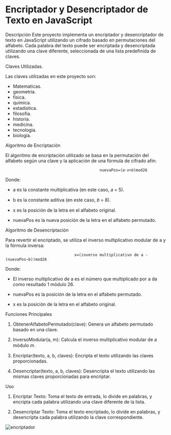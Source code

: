 <h1>Encriptador y Desencriptador de Texto en JavaScript</h1>

Descripción
Este proyecto implementa un encriptador y desencriptador de texto en JavaScript utilizando un cifrado basado en permutaciones del alfabeto. Cada palabra del texto puede ser encriptada y desencriptada utilizando una clave diferente, seleccionada de una lista predefinida de claves.

Claves Utilizadas.

Las claves utilizadas en este proyecto son:

* Matematicas.
* geometria.
* fisica.
* quimica.
* estadistica.
* filosofia.
* historia.
* medicina.
* tecnologia.
* biologia.

Algoritmo de Encriptación


El algoritmo de encriptación utilizado se basa en la permutación del alfabeto según una clave y la aplicación de una fórmula de cifrado afín:

                                             nuevaPos=(𝑎⋅𝑥+𝑏)mod26

Donde:

* a es la constante multiplicativa (en este caso, 𝑎 = 5).

* b es la constante aditiva (en este caso, 𝑏 = 8).

* x es la posición de la letra en el alfabeto original.

* nuevaPos es la nueva posición de la letra en el alfabeto permutado.
  
Algoritmo de Desencriptación


Para revertir el encriptado, se utiliza el inverso multiplicativo modular de a y la fórmula inversa:

                                  x=(inverso multiplicativo de a - (nuevaPos−b))mod26
Donde:

* El inverso multiplicativo de a es el número que multiplicado por a da como resultado 1 módulo 26.

* nuevaPos es la posición de la letra en el alfabeto permutado.

* x es la posición de la letra en el alfabeto original.
  
Funciones Principales

1. ObtenerAlfabetoPermutado(clave): Genera un alfabeto permutado basado en una clave.

2. InversoModular(a, m): Calcula el inverso multiplicativo modular de 𝑎  módulo 𝑚.

3.  Encriptar(texto, a, b, claves): Encripta el texto utilizando las claves proporcionadas.

4. Desencriptar(texto, a, b, claves): Desencripta el texto utilizando las mismas claves proporcionadas para encriptar.

Uso


1. Encriptar Texto: Toma el texto de entrada, lo divide en palabras, y encripta cada palabra utilizando una clave diferente de la lista.

2. Desencriptar Texto: Toma el texto encriptado, lo divide en palabras, y desencripta cada palabra utilizando la clave correspondiente.


![encriptador](https://github.com/JLM2129/encriptadorAlfabeto/assets/173087426/3f3fbdf3-d108-4a22-820c-dd1008cad438)

